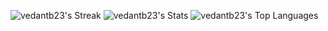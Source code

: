 ![vedantb23's Streak](https://github-readme-streak-stats.herokuapp.com/?user=vedantb23&theme=gruvbox&hide_border=true)
![vedantb23's Stats](https://github-readme-stats.vercel.app/api?username=vedantb23&theme=gruvbox&show_icons=true&hide_border=true&count_private=false)
![vedantb23's Top Languages](https://github-readme-stats.vercel.app/api/top-langs/?username=vedantb23&theme=gruvbox&show_icons=true&hide_border=true&layout=compact)
